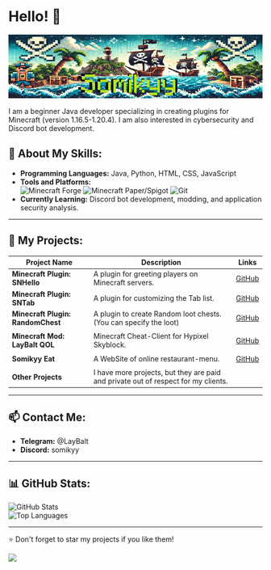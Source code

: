 # Hello! 👋

![Banner](./somikyy_github_banner.png)

I am a beginner Java developer specializing in creating plugins for Minecraft (version 1.16.5-1.20.4). I am also interested in cybersecurity and Discord bot development.

## 🚀 About My Skills:
- **Programming Languages:** Java, Python, HTML, CSS, JavaScript  
- **Tools and Platforms:**  
  ![Minecraft Forge](https://img.shields.io/badge/Minecraft-Forge-brightgreen) ![Minecraft Paper/Spigot](https://img.shields.io/badge/Minecraft-Paper%2FSpigot-yellow) ![Git](https://img.shields.io/badge/VersionControl-Git-blue)  
- **Currently Learning:** Discord bot development, modding, and application security analysis.

---

## 🌟 My Projects:
| Project Name | Description | Links |
|--------------|-------------|-------|
| **Minecraft Plugin: SNHello** | A plugin for greeting players on Minecraft servers. | [GitHub](https://github.com/Somikyy-Network/SNHello) |
| **Minecraft Plugin: SNTab** | A plugin for customizing the Tab list. | [GitHub](https://github.com/Somikyy-Network/SNTab) |
| **Minecraft Plugin: RandomChest** | A plugin to create Random loot chests. (You can specify the loot) | [GitHub](https://github.com/Somikyy/RandomChest) |
|  |  |  |
| **Minecraft Mod: LayBalt QOL** | Minecraft Cheat-Client for Hypixel Skyblock. | [GitHub](https://github.com/LayBalt/LayBalt-QOL) |
|  |  |  |
| **Somikyy Eat** | A WebSite of online restaurant-menu. | [GitHub](https://github.com/Somikyy/Somikyy-Eat) |
|  |  |  |
| **Other Projects** | I have more projects, but they are paid and private out of respect for my clients. |

---

## 📫 Contact Me:
- **Telegram:** @LayBalt
- **Discord:** somikyy

---

## 📊 GitHub Stats:
![GitHub Stats](https://github-readme-stats.vercel.app/api?username=somikyy&show_icons=true&theme=radical)  
![Top Languages](https://github-readme-stats.vercel.app/api/top-langs/?username=somikyy&layout=compact&theme=radical)

---

⭐️ Don't forget to star my projects if you like them!

![](https://komarev.com/ghpvc/?username=somikyy&color=blue&style=flat)
